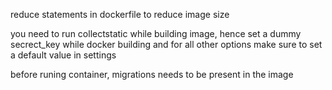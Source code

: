 reduce statements in dockerfile to reduce image size

you need to run collectstatic while building image, hence set a dummy secrect_key while docker building and for all other options make sure 
to set a default value in settings

before runing container, migrations needs to be present in the image
